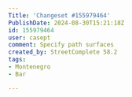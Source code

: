 ```yaml
---
Title: 'Changeset #155979464'
PublishDate: 2024-08-30T15:21:18Z
id: 155979464
user: casept
comment: Specify path surfaces
created_by: StreetComplete 58.2
tags:
- Montenegro
- Bar

---
```


